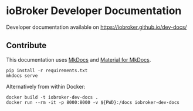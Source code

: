 # ioBroker Developer Documentation

Developer documentation available on https://iobroker.github.io/dev-docs/

## Contribute

This documentation uses [MkDocs](https://www.mkdocs.org/getting-started/) and [Material for MkDocs](https://squidfunk.github.io/mkdocs-material/getting-started/).

```
pip install -r requirements.txt
mkdocs serve
```

Alternatively from within Docker:

```
docker build -t iobroker-dev-docs .
docker run --rm -it -p 8000:8000 -v ${PWD}:/docs iobroker-dev-docs
```